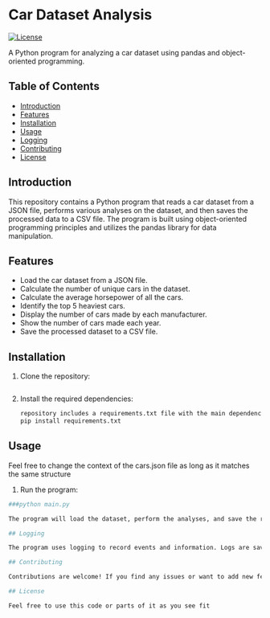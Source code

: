 # Car Dataset Analysis

[![License](https://img.shields.io/badge/license-MIT-blue.svg)](https://opensource.org/licenses/MIT)

A Python program for analyzing a car dataset using pandas and object-oriented programming.

## Table of Contents

- [Introduction](#introduction)
- [Features](#features)
- [Installation](#installation)
- [Usage](#usage)
- [Logging](#logging)
- [Contributing](#contributing)
- [License](#license)

## Introduction

This repository contains a Python program that reads a car dataset from a JSON file, performs various analyses on the dataset, and then saves the processed data to a CSV file. The program is built using object-oriented programming principles and utilizes the pandas library for data manipulation.

## Features

- Load the car dataset from a JSON file.
- Calculate the number of unique cars in the dataset.
- Calculate the average horsepower of all the cars.
- Identify the top 5 heaviest cars.
- Display the number of cars made by each manufacturer.
- Show the number of cars made each year.
- Save the processed dataset to a CSV file.

## Installation

1. Clone the repository:
   ```sh
2. Install the required dependencies:
   ```sh
   repository includes a requirements.txt file with the main dependencies but also a whole_requirements.txt created using pip freeze that includes all all packages in the environment including those that are not relevent to the project for testing purposes.
   pip install requirements.txt

## Usage
Feel free to change the context of the cars.json file as long as it matches the same structure

1. Run the program:
  ```sh
  ###python main.py

The program will load the dataset, perform the analyses, and save the results to a CSV file named car_dataset.csv.

## Logging

  The program uses logging to record events and information. Logs are saved in the car_dataset.log file.

## Contributing

  Contributions are welcome! If you find any issues or want to add new features, feel free to open an issue or submit a pull request.

## License

  Feel free to use this code or parts of it as you see fit
   
